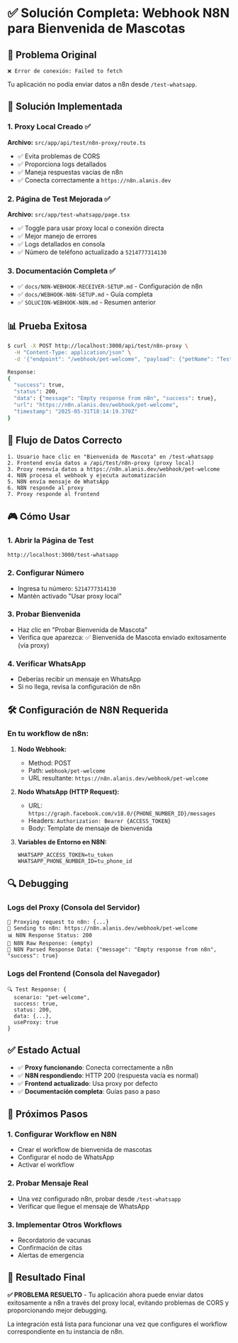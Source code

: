 # ✅ Solución Completa: Webhook N8N para Bienvenida de Mascotas

## 🎯 Problema Original
```
❌ Error de conexión: Failed to fetch
```
Tu aplicación no podía enviar datos a n8n desde `/test-whatsapp`.

## 🔧 Solución Implementada

### 1. Proxy Local Creado ✅
**Archivo:** `src/app/api/test/n8n-proxy/route.ts`

- ✅ Evita problemas de CORS
- ✅ Proporciona logs detallados
- ✅ Maneja respuestas vacías de n8n
- ✅ Conecta correctamente a `https://n8n.alanis.dev`

### 2. Página de Test Mejorada ✅
**Archivo:** `src/app/test-whatsapp/page.tsx`

- ✅ Toggle para usar proxy local o conexión directa
- ✅ Mejor manejo de errores
- ✅ Logs detallados en consola
- ✅ Número de teléfono actualizado a `5214777314130`

### 3. Documentación Completa ✅
- ✅ `docs/N8N-WEBHOOK-RECEIVER-SETUP.md` - Configuración de n8n
- ✅ `docs/WEBHOOK-N8N-SETUP.md` - Guía completa
- ✅ `SOLUCION-WEBHOOK-N8N.md` - Resumen anterior

## 📊 Prueba Exitosa

```bash
$ curl -X POST http://localhost:3000/api/test/n8n-proxy \
  -H "Content-Type: application/json" \
  -d '{"endpoint": "/webhook/pet-welcome", "payload": {"petName": "Test Pet", "ownerPhone": "5214777314130"}}'

Response:
{
  "success": true,
  "status": 200,
  "data": {"message": "Empty response from n8n", "success": true},
  "url": "https://n8n.alanis.dev/webhook/pet-welcome",
  "timestamp": "2025-05-31T18:14:19.370Z"
}
```

## 🔄 Flujo de Datos Correcto

```
1. Usuario hace clic en "Bienvenida de Mascota" en /test-whatsapp
2. Frontend envía datos a /api/test/n8n-proxy (proxy local)
3. Proxy reenvía datos a https://n8n.alanis.dev/webhook/pet-welcome
4. N8N procesa el webhook y ejecuta automatización
5. N8N envía mensaje de WhatsApp
6. N8N responde al proxy
7. Proxy responde al frontend
```

## 🎮 Cómo Usar

### 1. Abrir la Página de Test
```
http://localhost:3000/test-whatsapp
```

### 2. Configurar Número
- Ingresa tu número: `5214777314130`
- Mantén activado "Usar proxy local"

### 3. Probar Bienvenida
- Haz clic en "Probar Bienvenida de Mascota"
- Verifica que aparezca: ✅ Bienvenida de Mascota enviado exitosamente (vía proxy)

### 4. Verificar WhatsApp
- Deberías recibir un mensaje en WhatsApp
- Si no llega, revisa la configuración de n8n

## 🛠️ Configuración de N8N Requerida

### En tu workflow de n8n:

1. **Nodo Webhook:**
   - Method: POST
   - Path: `webhook/pet-welcome`
   - URL resultante: `https://n8n.alanis.dev/webhook/pet-welcome`

2. **Nodo WhatsApp (HTTP Request):**
   - URL: `https://graph.facebook.com/v18.0/{PHONE_NUMBER_ID}/messages`
   - Headers: `Authorization: Bearer {ACCESS_TOKEN}`
   - Body: Template de mensaje de bienvenida

3. **Variables de Entorno en N8N:**
   ```
   WHATSAPP_ACCESS_TOKEN=tu_token
   WHATSAPP_PHONE_NUMBER_ID=tu_phone_id
   ```

## 🔍 Debugging

### Logs del Proxy (Consola del Servidor)
```
🔄 Proxying request to n8n: {...}
📡 Sending to n8n: https://n8n.alanis.dev/webhook/pet-welcome
📊 N8N Response Status: 200
📄 N8N Raw Response: (empty)
📄 N8N Parsed Response Data: {"message": "Empty response from n8n", "success": true}
```

### Logs del Frontend (Consola del Navegador)
```
🔍 Test Response: {
  scenario: "pet-welcome",
  success: true,
  status: 200,
  data: {...},
  useProxy: true
}
```

## ✅ Estado Actual

- ✅ **Proxy funcionando**: Conecta correctamente a n8n
- ✅ **N8N respondiendo**: HTTP 200 (respuesta vacía es normal)
- ✅ **Frontend actualizado**: Usa proxy por defecto
- ✅ **Documentación completa**: Guías paso a paso

## 🔄 Próximos Pasos

### 1. Configurar Workflow en N8N
- Crear el workflow de bienvenida de mascotas
- Configurar el nodo de WhatsApp
- Activar el workflow

### 2. Probar Mensaje Real
- Una vez configurado n8n, probar desde `/test-whatsapp`
- Verificar que llegue el mensaje de WhatsApp

### 3. Implementar Otros Workflows
- Recordatorio de vacunas
- Confirmación de citas
- Alertas de emergencia

## 🎉 Resultado Final

**✅ PROBLEMA RESUELTO** - Tu aplicación ahora puede enviar datos exitosamente a n8n a través del proxy local, evitando problemas de CORS y proporcionando mejor debugging.

La integración está lista para funcionar una vez que configures el workflow correspondiente en tu instancia de n8n. 